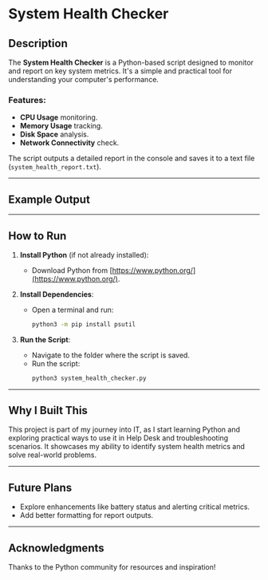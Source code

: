 # System Health Checker

## Description
The **System Health Checker** is a Python-based script designed to monitor and report on key system metrics. It's a simple and practical tool for understanding your computer's performance.

### Features:
- **CPU Usage** monitoring.
- **Memory Usage** tracking.
- **Disk Space** analysis.
- **Network Connectivity** check.

The script outputs a detailed report in the console and saves it to a text file (`system_health_report.txt`).

---

## Example Output


---

## How to Run
1. **Install Python** (if not already installed):
   - Download Python from [https://www.python.org/](https://www.python.org/).

2. **Install Dependencies**:
   - Open a terminal and run:
     ```bash
     python3 -m pip install psutil
     ```

3. **Run the Script**:
   - Navigate to the folder where the script is saved.
   - Run the script:
     ```bash
     python3 system_health_checker.py
     ```

---

## Why I Built This
This project is part of my journey into IT, as I start learning Python and exploring practical ways to use it in Help Desk and troubleshooting scenarios. It showcases my ability to identify system health metrics and solve real-world problems.

---

## Future Plans
- Explore enhancements like battery status and alerting critical metrics.
- Add better formatting for report outputs.

---

## Acknowledgments
Thanks to the Python community for resources and inspiration!



